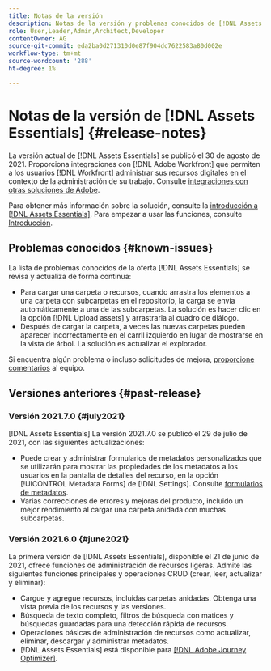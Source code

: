 ```yaml
---
title: Notas de la versión
description: Notas de la versión y problemas conocidos de [!DNL Assets Essentials]
role: User,Leader,Admin,Architect,Developer
contentOwner: AG
source-git-commit: eda2ba0d271310d0e87f904dc7622583a80d002e
workflow-type: tm+mt
source-wordcount: '288'
ht-degree: 1%

---
```



# Notas de la versión de [!DNL Assets Essentials] {#release-notes}

La versión actual de [!DNL Assets Essentials] se publicó el 30 de agosto de 2021. Proporciona integraciones con [!DNL Adobe Workfront] que permiten a los usuarios [!DNL Workfront] administrar sus recursos digitales en el contexto de la administración de su trabajo. Consulte [integraciones con otras soluciones de Adobe](/help/integration.md).

Para obtener más información sobre la solución, consulte la [introducción a [!DNL Assets Essentials]](introduction.md). Para empezar a usar las funciones, consulte [Introducción](/help/get-started.md).

## Problemas conocidos {#known-issues}

La lista de problemas conocidos de la oferta [!DNL Assets Essentials] se revisa y actualiza de forma continua:

* Para cargar una carpeta o recursos, cuando arrastra los elementos a una carpeta con subcarpetas en el repositorio, la carga se envía automáticamente a una de las subcarpetas. La solución es hacer clic en la opción [!DNL Upload assets] y arrastrarla al cuadro de diálogo. <!-- CQ-4327753 -->
* Después de cargar la carpeta, a veces las nuevas carpetas pueden aparecer incorrectamente en el carril izquierdo en lugar de mostrarse en la vista de árbol. La solución es actualizar el explorador. <!-- CQ-4323534 -->

<!--
* Use assets that do not have whitespace in the file names. The replies to comments do not work for such assets.
-->

Si encuentra algún problema o incluso solicitudes de mejora, [proporcione comentarios](#provide-feedback) al equipo.

## Versiones anteriores {#past-release}

### Versión 2021.7.0 {#july2021}

[!DNL Assets Essentials] La versión 2021.7.0 se publicó el 29 de julio de 2021, con las siguientes actualizaciones:

* Puede crear y administrar formularios de metadatos personalizados que se utilizarán para mostrar las propiedades de los metadatos a los usuarios en la pantalla de detalles del recurso, en la opción [!UICONTROL Metadata Forms] de [!DNL Settings]. Consulte [formularios de metadatos](metadata.md#metadata-forms).
* Varias correcciones de errores y mejoras del producto, incluido un mejor rendimiento al cargar una carpeta anidada con muchas subcarpetas.

### Versión 2021.6.0 {#june2021}

La primera versión de [!DNL Assets Essentials], disponible el 21 de junio de 2021, ofrece funciones de administración de recursos ligeras. Admite las siguientes funciones principales y operaciones CRUD (crear, leer, actualizar y eliminar):

* Cargue y agregue recursos, incluidas carpetas anidadas. Obtenga una vista previa de los recursos y las versiones.
* Búsqueda de texto completo, filtros de búsqueda con matices y búsquedas guardadas para una detección rápida de recursos.
* Operaciones básicas de administración de recursos como actualizar, eliminar, descargar y administrar metadatos.
* [!DNL Assets Essentials] está disponible para  [[!DNL Adobe Journey Optimizer]](https://experienceleague.adobe.com/docs/journey-optimizer/using/create-messages/assets-essentials.html).
